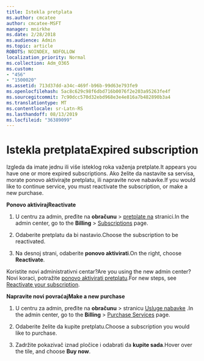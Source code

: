 ```yaml
---
title: Istekla pretplata
ms.author: cmcatee
author: cmcatee-MSFT
manager: mnirkhe
ms.date: 2/28/2018
ms.audience: Admin
ms.topic: article
ROBOTS: NOINDEX, NOFOLLOW
localization_priority: Normal
ms.collection: Adm_O365
ms.custom:
- "456"
- "1500020"
ms.assetid: 713d37dd-a34c-469f-b96b-99d63e793fe9
ms.openlocfilehash: 5ac8c629c98f6dbd716b0076f2e203a95263fe4f
ms.sourcegitcommit: 7c90dcc570d32ebd968e3e4e816a7b482890b3a4
ms.translationtype: MT
ms.contentlocale: sr-Latn-RS
ms.lasthandoff: 08/13/2019
ms.locfileid: "36389099"
---
```

# <a name="expired-subscription"></a><span data-ttu-id="3a4e8-102">Istekla pretplata</span><span class="sxs-lookup"><span data-stu-id="3a4e8-102">Expired subscription</span></span>

<span data-ttu-id="3a4e8-103">Izgleda da imate jednu ili više isteklog roka važenja pretplate.</span><span class="sxs-lookup"><span data-stu-id="3a4e8-103">It appears you have one or more expired subscriptions.</span></span> <span data-ttu-id="3a4e8-104">Ako želite da nastavite sa servisa, morate ponovo aktivirajte pretplatu, ili napravite nove nabavke.</span><span class="sxs-lookup"><span data-stu-id="3a4e8-104">If you would like to continue service, you must reactivate the subscription, or make a new purchase.</span></span>
  
<span data-ttu-id="3a4e8-105">**Ponovo aktiviraj**</span><span class="sxs-lookup"><span data-stu-id="3a4e8-105">**Reactivate**</span></span>
  
1. <span data-ttu-id="3a4e8-106">U centru za admin, pređite na **obračunu** \> [pretplate na](https://go.microsoft.com/fwlink/p/?linkid=842054) stranici.</span><span class="sxs-lookup"><span data-stu-id="3a4e8-106">In the admin center, go to the **Billing** \> [Subscriptions](https://go.microsoft.com/fwlink/p/?linkid=842054) page.</span></span>

2. <span data-ttu-id="3a4e8-107">Odaberite pretplatu da bi nastavio.</span><span class="sxs-lookup"><span data-stu-id="3a4e8-107">Choose the subscription to be reactivated.</span></span>

3. <span data-ttu-id="3a4e8-108">Na desnoj strani, odaberite **ponovo aktivirati**.</span><span class="sxs-lookup"><span data-stu-id="3a4e8-108">On the right, choose **Reactivate**.</span></span>

<span data-ttu-id="3a4e8-109">Koristite novi administrativni centar?</span><span class="sxs-lookup"><span data-stu-id="3a4e8-109">Are you using the new admin center?</span></span> <span data-ttu-id="3a4e8-110">Novi koraci, potražite [ponovo aktivirati pretplatu](https://docs.microsoft.com/en-us/office365/admin/subscriptions-and-billing/reactivate-your-subscription).</span><span class="sxs-lookup"><span data-stu-id="3a4e8-110">For new steps, see [Reactivate your subscription](https://docs.microsoft.com/en-us/office365/admin/subscriptions-and-billing/reactivate-your-subscription).</span></span>

<span data-ttu-id="3a4e8-111">**Napravite novi povraćaj**</span><span class="sxs-lookup"><span data-stu-id="3a4e8-111">**Make a new purchase**</span></span>
  
1. <span data-ttu-id="3a4e8-112">U centru za admin, pređite na **obračunu** \> stranicu [Usluge nabavke](https://go.microsoft.com/fwlink/p/?linkid=868433) .</span><span class="sxs-lookup"><span data-stu-id="3a4e8-112">In the admin center, go to the **Billing** \> [Purchase Services](https://go.microsoft.com/fwlink/p/?linkid=868433) page.</span></span>

2. <span data-ttu-id="3a4e8-113">Odaberite želite da kupite pretplatu.</span><span class="sxs-lookup"><span data-stu-id="3a4e8-113">Choose a subscription you would like to purchase.</span></span>

3. <span data-ttu-id="3a4e8-114">Zadržite pokazivač iznad pločice i odabrati da **kupite sada**.</span><span class="sxs-lookup"><span data-stu-id="3a4e8-114">Hover over the tile, and choose **Buy now**.</span></span>